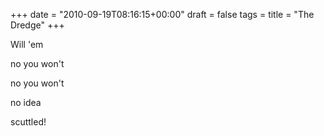 +++
date = "2010-09-19T08:16:15+00:00"
draft = false
tags = 
title = "The Dredge"
+++
<p>Will 'em</p>&#13;
<p>no you won't</p>&#13;
<p>no you won't</p>&#13;
<p>no idea</p>&#13;
<p>scuttled!</p> 